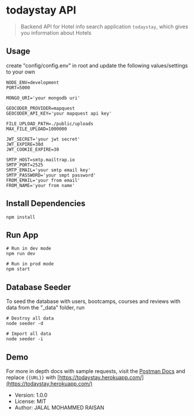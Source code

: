 # todaystay API

> Backend API for Hotel info search application ```todaystay```, which gives you information about Hotels

## Usage

create "config/config.env" in root and update the following values/settings to your own

```
NODE_ENV=development
PORT=5000

MONGO_URI='your mongodb uri'

GEOCODER_PROVIDER=mapquest
GEOCODER_API_KEY='your mapquest api key'

FILE_UPLOAD_PATH=./public/uploads
MAX_FILE_UPLOAD=1000000

JWT_SECRET='your jwt secret'
JWT_EXPIRE=30d
JWT_COOKIE_EXPIRE=30

SMTP_HOST=smtp.mailtrap.io
SMTP_PORT=2525
SMTP_EMAIL='your smtp email key'
SMTP_PASSWORD='your smpt password'
FROM_EMAIL='your from email'
FROM_NAME='your from name'
```

## Install Dependencies

```
npm install
```

## Run App

```
# Run in dev mode
npm run dev

# Run in prod mode
npm start
```

## Database Seeder

To seed the database with users, bootcamps, courses and reviews with data from the "\_data" folder, run

```
# Destroy all data
node seeder -d

# Import all data
node seeder -i
```
## Demo

For more in depth docs with sample requests, visit the [Postman Docs](https://documenter.getpostman.com/view/8886902/UVC3jnkP)
and replace ```{{URL}}``` with [https://todaystay.herokuapp.com/](https://todaystay.herokuapp.com/)

- Version: 1.0.0
- License: MIT
- Author: JALAL MOHAMMED RAISAN